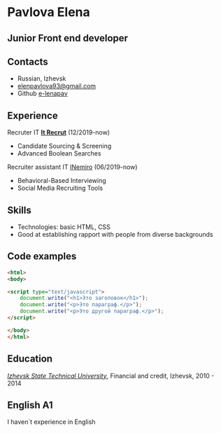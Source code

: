 # Pavlova Elena
## **Junior Front end developer**
## Contacts
* Russian, Izhevsk
* [elenpavlova93@gmail.com](mailto:elenpavlova93@gmail.com)
* Github [e-lenapav](https://github.com/e-lenapav)

## Experience
Recruter IT [**It Recrut**](https://it-recruit.ru) (12/2019-now)
* Candidate Sourcing & Screening
* Advanced Boolean Searches

Recruiter assistant IT [INemiro](https://www.youtube.com/c/HuntITru) (06/2019-now)
* Behavioral-Based Interviewing
* Social Media Recruiting Tools





## Skills

 * Technologies: basic HTML, CSS
 * Good at establishing rapport with people from diverse backgrounds

## Code examples
``` Html
<html>
<body>

<script type="text/javascript">
    document.write("<h1>Это заголовок</h1>");
    document.write("<p>Это параграф.</p>");
    document.write("<p>Это другой параграф.</p>");
</script>

</body>
</html>
```
## Education
 *[Izhevsk State Technical University](http://www.istu.ru/)*, Financial and credit, Izhevsk, 2010 - 2014

## English A1
I haven`t experience in English

